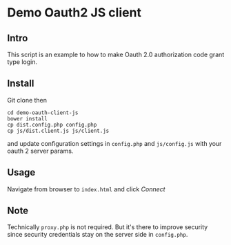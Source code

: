 # Demo Oauth2 JS client

## Intro

This script is an example to how to make Oauth 2.0 authorization code grant type login.

## Install

Git clone then

```
cd demo-oauth-client-js
bower install
cp dist.config.php config.php
cp js/dist.client.js js/client.js
```

and update configuration settings in `config.php` and `js/config.js` with your oauth 2 server params.

## Usage

Navigate from browser to `index.html` and click *Connect*

## Note

Technically `proxy.php` is not required. But it's there to improve security since security credentials stay on the server side in `config.php`.
